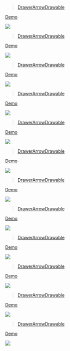 > [DrawerArrowDrawable](https://github.com/vlonjatg/progress-activity)

[ Demo](http://androidxy.com/en/detail/fd1364061fb7d4def0948b0b51393f7a)

![](/images/com.vlonjatg.sample.progressactivity.jpg)

> [DrawerArrowDrawable](https://github.com/Kennyc1012/MultiStateView)

[ Demo](http://androidxy.com/en/detail/e97b4fdbb070c1b98bbc28a7a3a7991b)

![](/images/com.kennyc.sample.jpg)

> [DrawerArrowDrawable](https://github.com/gturedi/StatefulLayout)

[ Demo](http://androidxy.com/en/detail/3337d84625df53bdc51a4829a0b7431a)

![](/images/com.gturedi.app.jpg)

> [DrawerArrowDrawable](https://github.com/iammert/StatusView)

[ Demo](http://androidxy.com/en/detail/deacc9bd5a67b31138160abac276ccf4)

![](/images/iammert.com.statusview.jpg)

> [DrawerArrowDrawable](https://github.com/weavey/LoadingLayoutDemo)

[ Demo](http://androidxy.com/en/detail/3679819aa685f1fd27c45b3b7134eafa)

![](/images/com.weavey.loadinglayout.jpg)

> [DrawerArrowDrawable](https://github.com/xiprox/ErrorView)

[ Demo](http://androidxy.com/en/detail/3611e478b27d6e60dcd32be08876e43d)

![](/images/tr.xip.errorview.sample.jpg)

> [DrawerArrowDrawable](https://github.com/barryhappy/TEmptyView)

[ Demo](http://androidxy.com/en/detail/81d9ef48aae9ad33460a48cd0e30293c)

![](/images/com.barryzhang.temptyviewdemo.jpg)

> [DrawerArrowDrawable](https://github.com/fingdo/stateLayout)

[ Demo](http://androidxy.com/en/detail/ac7863ac9f8b0d90f694f346a3fc8c6c)

![](/images/com.fingdo.statelayoutdemo.jpg)

> [DrawerArrowDrawable](https://github.com/czy1121/loadinglayout)

[ Demo](http://androidxy.com/en/detail/e79eb5f420d6220e3ec4c04c018aa92f)

![](/images/ezy.demo.loadinglayout.jpg)

> [DrawerArrowDrawable](https://github.com/WassimBenltaief/FlowLayout)

[ Demo](http://androidxy.com/en/detail/f1047c2d9a4de10fc68b22e5ef3e7ef5)

![](/images/com.beltaief.flowlayoutexample.jpg)

> [DrawerArrowDrawable](https://github.com/WangGanxin/LoadDataLayout)

[ Demo](http://androidxy.com/en/detail/4827ac2ba33e6228f96b18c045e98844)

![](/images/com.ganxin.demo.jpg)

> [DrawerArrowDrawable](https://github.com/XuDaojie/MultiStateView)

[ Demo](http://androidxy.com/en/detail/b0e59051ba26915a5f5196402d519346)

![](/images/xdj.me.multistateview.jpg)

